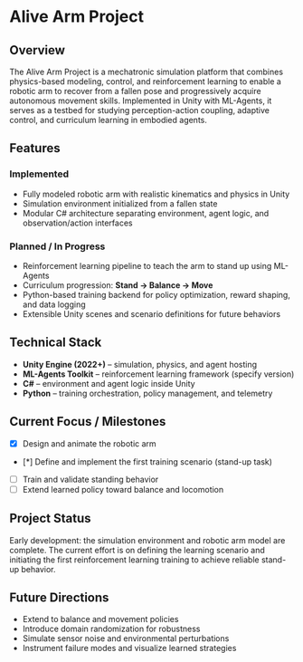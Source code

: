 # Alive Arm Project

## Overview

The Alive Arm Project is a mechatronic simulation platform that combines physics-based modeling, control, and reinforcement learning to enable a robotic arm to recover from a fallen pose and progressively acquire autonomous movement skills. Implemented in Unity with ML-Agents, it serves as a testbed for studying perception-action coupling, adaptive control, and curriculum learning in embodied agents.

## Features

### Implemented
- Fully modeled robotic arm with realistic kinematics and physics in Unity  
- Simulation environment initialized from a fallen state  
- Modular C# architecture separating environment, agent logic, and observation/action interfaces  

### Planned / In Progress
- Reinforcement learning pipeline to teach the arm to stand up using ML-Agents  
- Curriculum progression: **Stand → Balance → Move**  
- Python-based training backend for policy optimization, reward shaping, and data logging  
- Extensible Unity scenes and scenario definitions for future behaviors  

## Technical Stack

- **Unity Engine (2022+)** – simulation, physics, and agent hosting  
- **ML-Agents Toolkit** – reinforcement learning framework (specify version)  
- **C#** – environment and agent logic inside Unity  
- **Python** – training orchestration, policy management, and telemetry  

## Current Focus / Milestones

- [x] Design and animate the robotic arm  
- [*] Define and implement the first training scenario (stand-up task)  
- [ ] Train and validate standing behavior  
- [ ] Extend learned policy toward balance and locomotion  

## Project Status

Early development: the simulation environment and robotic arm model are complete. The current effort is on defining the learning scenario and initiating the first reinforcement learning training to achieve reliable stand-up behavior.

## Future Directions

- Extend to balance and movement policies  
- Introduce domain randomization for robustness  
- Simulate sensor noise and environmental perturbations  
- Instrument failure modes and visualize learned strategies  
